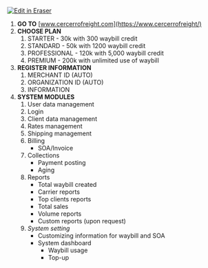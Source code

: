 <p><a target="_blank" href="https://app.eraser.io/workspace/PLU80orVoPE6ulif7Qbi" id="edit-in-eraser-github-link"><img alt="Edit in Eraser" src="https://firebasestorage.googleapis.com/v0/b/second-petal-295822.appspot.com/o/images%2Fgithub%2FOpen%20in%20Eraser.svg?alt=media&amp;token=968381c8-a7e7-472a-8ed6-4a6626da5501"></a></p>

1. **GO TO** [﻿www.cercerrofreight.com](https://www.cercerrofreight/) 
2. **CHOOSE PLAN**
    1. STARTER - 30k with 300 waybill credit
    2. STANDARD - 50k with 1200 waybill credit
    3. PROFESSIONAL - 120k with 5,000 waybill credit
    4. PREMIUM - 200k with unlimited use of waybill
3. **REGISTER INFORMATION**
    1. MERCHANT ID (AUTO)
    2. ORGANIZATION ID (AUTO)
    3. INFORMATION
4. **SYSTEM MODULES**
    1. User data management
    2. Login 
    3. Client data management
    4. Rates management
    5. Shipping management
    6. Billing
        - SOA/Invoice
    7. Collections
        - Payment posting
        - Aging
    8. Reports
        - Total waybill created
        - Carrier reports
        - Top clients reports
        - Total sales
        - Volume reports
        - Custom reports (upon request)
    9. _System setting_
        - Customizing information for waybill and SOA 
        - System dashboard
            - Waybill usage
            - Top-up




<!--- Eraser file: https://app.eraser.io/workspace/PLU80orVoPE6ulif7Qbi --->